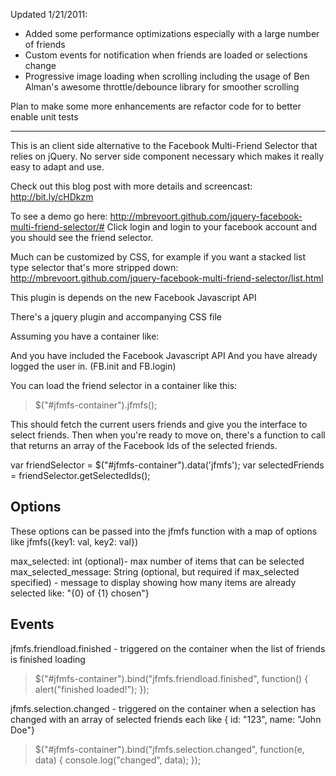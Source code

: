 Updated 1/21/2011:
* Added some performance optimizations especially with a large number of friends
* Custom events for notification when friends are loaded or selections change
* Progressive image loading when scrolling including the usage of Ben Alman's awesome throttle/debounce library for smoother scrolling

Plan to make some more enhancements are refactor code for to better enable unit tests

------------------------------------------------------------------------------

This is an client side alternative to the Facebook Multi-Friend Selector that 
relies on jQuery. No server side component necessary which makes it really
easy to adapt and use. 

Check out this blog post with more details and screencast: http://bit.ly/cHDkzm

To see a demo go here:
http://mbrevoort.github.com/jquery-facebook-multi-friend-selector/#
Click login and login to your facebook account and you should see the friend selector.

Much can be customized by CSS, for example if you want a stacked list type selector that's more stripped down:
http://mbrevoort.github.com/jquery-facebook-multi-friend-selector/list.html

This plugin is depends on the new Facebook Javascript API
> <script src="http://connect.facebook.net/en_US/all.js"></script>

There's a jquery plugin and accompanying CSS file

Assuming you have a container like:
> <div id="jfmfs-container"></div>

And you have included the Facebook Javascript API
And you have already logged the user in. (FB.init and FB.login)

You can load the friend selector in a container like this:
> $("#jfmfs-container").jfmfs();

This should fetch the current users friends and give you the interface to select friends. Then when you're ready to move on, there's a function to call that returns an array of the Facebook Ids of the selected friends. 

var friendSelector  = $("#jfmfs-container").data('jfmfs');
var selectedFriends = friendSelector.getSelectedIds();

Options
-------
These options can be passed into the jfmfs function with a map of options like jfmfs({key1: val, key2: val})

max_selected: int (optional)- max number of items that can be selected
max_selected_message: String (optional, but required if max_selected specified) - message to display showing how many items are already selected like: "{0} of {1} chosen"}

Events
------
jfmfs.friendload.finished - triggered on the container when the list of friends is finished loading

> $("#jfmfs-container").bind("jfmfs.friendload.finished", function() { 
>     alert("finished loaded!"); 
> });

jfmfs.selection.changed - triggered on the container when a selection has changed with an array of selected friends each like { id: "123", name: "John Doe"}

> $("#jfmfs-container").bind("jfmfs.selection.changed", function(e, data) { 
>     console.log("changed", data);
> });                     

